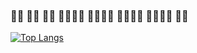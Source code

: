 ### 🙆‍♀️ 🙆‍♂️ 🙆‍♀️ 🙆‍♂️🙆‍♀️ 🙆‍♂️🙆‍♀️ 🙆‍♂️🙆‍♀️ 🙆‍♂️🙆‍♀️ 🙆‍♂️

[![Top Langs](https://github-readme-stats.vercel.app/api/top-langs/?username=miyakooti&layout=compact)](https://github.com/anuraghazra/github-readme-stats)
